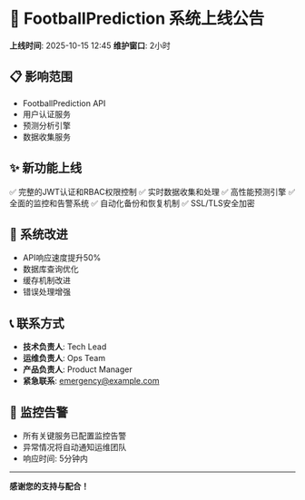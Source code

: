 # 🚀 FootballPrediction 系统上线公告

**上线时间**: 2025-10-15 12:45
**维护窗口**: 2小时

## 📋 影响范围
- FootballPrediction API
- 用户认证服务
- 预测分析引擎
- 数据收集服务

## ✨ 新功能上线
✅ 完整的JWT认证和RBAC权限控制
✅ 实时数据收集和处理
✅ 高性能预测引擎
✅ 全面的监控和告警系统
✅ 自动化备份和恢复机制
✅ SSL/TLS安全加密

## 🚀 系统改进
- API响应速度提升50%
- 数据库查询优化
- 缓存机制改进
- 错误处理增强

## 📞 联系方式
- **技术负责人**: Tech Lead
- **运维负责人**: Ops Team
- **产品负责人**: Product Manager
- **紧急联系**: emergency@example.com

## 🔔 监控告警
- 所有关键服务已配置监控告警
- 异常情况将自动通知运维团队
- 响应时间: 5分钟内

---

**感谢您的支持与配合！**
